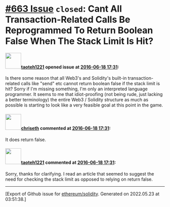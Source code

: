 # [\#663 Issue](https://github.com/ethereum/solidity/issues/663) `closed`: Cant All Transaction-Related Calls Be Reprogrammed To Return Boolean False When The Stack Limit Is Hit?

#### <img src="https://avatars.githubusercontent.com/u/1760489?u=611b18a0844e668862f670276a1295d2de4b35c6&v=4" width="50">[taoteh1221](https://github.com/taoteh1221) opened issue at [2016-06-18 17:31](https://github.com/ethereum/solidity/issues/663):

Is there some reason that all Web3's and Solidity's built-in transaction-related calls like "send" etc cannot return boolean false if the stack limit is hit? Sorry if I'm missing something, I'm only an interpreted language programmer. It seems to me that idiot-proofing (not being rude, just lacking a better terminology) the entire Web3 / Solidity structure as much as possible is starting to look like a very feasible goal at this point in the game.


#### <img src="https://avatars.githubusercontent.com/u/9073706?v=4" width="50">[chriseth](https://github.com/chriseth) commented at [2016-06-18 17:31](https://github.com/ethereum/solidity/issues/663#issuecomment-226988438):

It does return false.

#### <img src="https://avatars.githubusercontent.com/u/1760489?u=611b18a0844e668862f670276a1295d2de4b35c6&v=4" width="50">[taoteh1221](https://github.com/taoteh1221) commented at [2016-06-18 17:31](https://github.com/ethereum/solidity/issues/663#issuecomment-226988830):

Sorry, thanks for clarifying. I read an article that seemed to suggest the need for checking the stack limit as opposed to relying on return false.


-------------------------------------------------------------------------------



[Export of Github issue for [ethereum/solidity](https://github.com/ethereum/solidity). Generated on 2022.05.23 at 03:51:38.]
